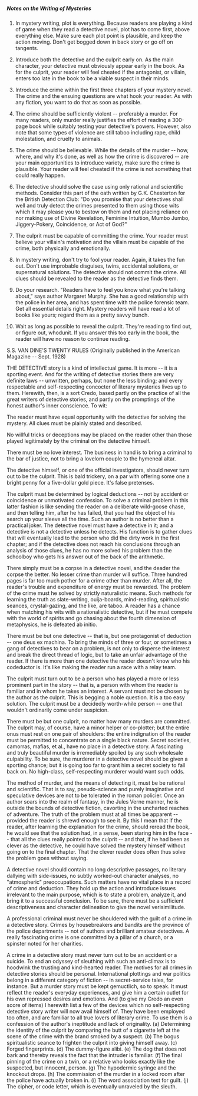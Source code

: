 ##### Notes on the Writing of Mysteries

1. In mystery writing, plot is everything.
Because readers are playing a kind of game when they read a detective novel, plot has to come first, above everything else. Make sure each plot point is plausible, and keep the action moving. Don't get bogged down in back story or go off on tangents.

2. Introduce both the detective and the culprit early on.
As the main character, your detective must obviously appear early in the book. As for the culprit, your reader will feel cheated if the antagonist, or villain, enters too late in the book to be a viable suspect in their minds.

3. Introduce the crime within the first three chapters of your mystery novel.
The crime and the ensuing questions are what hook your reader. As with any fiction, you want to do that as soon as possible.

4. The crime should be sufficiently violent -- preferably a murder.
For many readers, only murder really justifies the effort of reading a 300-page book while suitably testing your detective's powers. However, also note that some types of violence are still taboo including rape, child molestation, and cruelty to animals.

5. The crime should be believable.
While the details of the murder -- how, where, and why it's done, as well as how the crime is discovered -- are your main opportunities to introduce variety, make sure the crime is plausible. Your reader will feel cheated if the crime is not something that could really happen.

6. The detective should solve the case using only rational and scientific methods.
Consider this part of the oath written by G.K. Chesterton for the British Detection Club: "Do you promise that your detectives shall well and truly detect the crimes presented to them using those wits which it may please you to bestow on them and not placing reliance on nor making use of Divine Revelation, Feminine Intuition, Mumbo Jumbo, Jiggery-Pokery, Coincidence, or Act of God?"

7. The culprit must be capable of committing the crime.
Your reader must believe your villain's motivation and the villain must be capable of the crime, both physically and emotionally.

8. In mystery writing, don't try to fool your reader.
Again, it takes the fun out. Don't use improbable disguises, twins, accidental solutions, or supernatural solutions. The detective should not commit the crime. All clues should be revealed to the reader as the detective finds them.

9. Do your research.
"Readers have to feel you know what you're talking about," says author Margaret Murphy. She has a good relationship with the police in her area, and has spent time with the police forensic team. Get all essential details right. Mystery readers will have read a lot of books like yours; regard them as a pretty savvy bunch.

10. Wait as long as possible to reveal the culprit.
They're reading to find out, or figure out, whodunit. If you answer this too early in the book, the reader will have no reason to continue reading.


S.S. VAN DINE'S TWENTY RULES
(Originally published in the American Magazine -- Sept. 1928)

THE DETECTIVE story is a kind of intellectual game. It is more -- it is a sporting event. And for the writing of detective stories there are very definite laws -- unwritten, perhaps, but none the less binding; and every respectable and self-respecting concocter of literary mysteries lives up to them. Herewith, then, is a sort Credo, based partly on the practice of all the great writers of detective stories, and partly on the promptings of the honest author's inner conscience. To wit:

The reader must have equal opportunity with the detective for solving the mystery. All clues must be plainly stated and described.

No willful tricks or deceptions may be placed on the reader other than those played legitimately by the criminal on the detective himself.

There must be no love interest. The business in hand is to bring a criminal to the bar of justice, not to bring a lovelorn couple to the hymeneal altar.

The detective himself, or one of the official investigators, should never turn out to be the culprit. This is bald trickery, on a par with offering some one a bright penny for a five-dollar gold piece. It's false pretenses.

The culprit must be determined by logical deductions -- not by accident or coincidence or unmotivated confession. To solve a criminal problem in this latter fashion is like sending the reader on a deliberate wild-goose chase, and then telling him, after he has failed, that you had the object of his search up your sleeve all the time. Such an author is no better than a practical joker.
The detective novel must have a detective in it; and a detective is not a detective unless he detects. His function is to gather clues that will eventually lead to the person who did the dirty work in the first chapter; and if the detective does not reach his conclusions through an analysis of those clues, he has no more solved his problem than the schoolboy who gets his answer out of the back of the arithmetic.

There simply must be a corpse in a detective novel, and the deader the corpse the better. No lesser crime than murder will suffice. Three hundred pages is far too much pother for a crime other than murder. After all, the reader's trouble and expenditure of energy must be rewarded.
The problem of the crime must he solved by strictly naturalistic means. Such methods for learning the truth as slate-writing, ouija-boards, mind-reading, spiritualistic seances, crystal-gazing, and the like, are taboo. A reader has a chance when matching his wits with a rationalistic detective, but if he must compete with the world of spirits and go chasing about the fourth dimension of metaphysics, he is defeated ab initio.

There must be but one detective -- that is, but one protagonist of deduction -- one deus ex machina. To bring the minds of three or four, or sometimes a gang of detectives to bear on a problem, is not only to disperse the interest and break the direct thread of logic, but to take an unfair advantage of the reader. If there is more than one detective the reader doesn't know who his codeductor is. It's like making the reader run a race with a relay team.

The culprit must turn out to be a person who has played a more or less prominent part in the story -- that is, a person with whom the reader is familiar and in whom he takes an interest.
A servant must not be chosen by the author as the culprit. This is begging a noble question. It is a too easy solution. The culprit must be a decidedly worth-while person -- one that wouldn't ordinarily come under suspicion.

There must be but one culprit, no matter how many murders are committed. The culprit may, of course, have a minor helper or co-plotter; but the entire onus must rest on one pair of shoulders: the entire indignation of the reader must be permitted to concentrate on a single black nature.
Secret societies, camorras, mafias, et al., have no place in a detective story. A fascinating and truly beautiful murder is irremediably spoiled by any such wholesale culpability. To be sure, the murderer in a detective novel should be given a sporting chance; but it is going too far to grant him a secret society to fall back on. No high-class, self-respecting murderer would want such odds.

The method of murder, and the means of detecting it, must be be rational and scientific. That is to say, pseudo-science and purely imaginative and speculative devices are not to be tolerated in the roman policier. Once an author soars into the realm of fantasy, in the Jules Verne manner, he is outside the bounds of detective fiction, cavorting in the uncharted reaches of adventure.
The truth of the problem must at all times be apparent -- provided the reader is shrewd enough to see it. By this I mean that if the reader, after learning the explanation for the crime, should reread the book, he would see that the solution had, in a sense, been staring him in the face -- that all the clues really pointed to the culprit -- and that, if he had been as clever as the detective, he could have solved the mystery himself without going on to the final chapter. That the clever reader does often thus solve the problem goes without saying.

A detective novel should contain no long descriptive passages, no literary dallying with side-issues, no subtly worked-out character analyses, no "atmospheric" preoccupations. Such matters have no vital place in a record of crime and deduction. They hold up the action and introduce issues irrelevant to the main purpose, which is to state a problem, analyze it, and bring it to a successful conclusion. To be sure, there must be a sufficient descriptiveness and character delineation to give the novel verisimilitude.

A professional criminal must never be shouldered with the guilt of a crime in a detective story. Crimes by housebreakers and bandits are the province of the police departments -- not of authors and brilliant amateur detectives. A really fascinating crime is one committed by a pillar of a church, or a spinster noted for her charities.

A crime in a detective story must never turn out to be an accident or a suicide. To end an odyssey of sleuthing with such an anti-climax is to hoodwink the trusting and kind-hearted reader.
The motives for all crimes in detective stories should be personal. International plottings and war politics belong in a different category of fiction -- in secret-service tales, for instance. But a murder story must be kept gemuctlich, so to speak. It must reflect the reader's everyday experiences, and give him a certain outlet for his own repressed desires and emotions.
And (to give my Credo an even score of items) I herewith list a few of the devices which no self-respecting detective story writer will now avail himself of. They have been employed too often, and are familiar to all true lovers of literary crime. To use them is a confession of the author's ineptitude and lack of originality. (a) Determining the identity of the culprit by comparing the butt of a cigarette left at the scene of the crime with the brand smoked by a suspect. (b) The bogus spiritualistic seance to frighten the culprit into giving himself away. (c) Forged fingerprints. (d) The dummy-figure alibi. (e) The dog that does not bark and thereby reveals the fact that the intruder is familiar. (f)The final pinning of the crime on a twin, or a relative who looks exactly like the suspected, but innocent, person. (g) The hypodermic syringe and the knockout drops. (h) The commission of the murder in a locked room after the police have actually broken in. (i) The word association test for guilt. (j) The cipher, or code letter, which is eventually unraveled by the sleuth.
